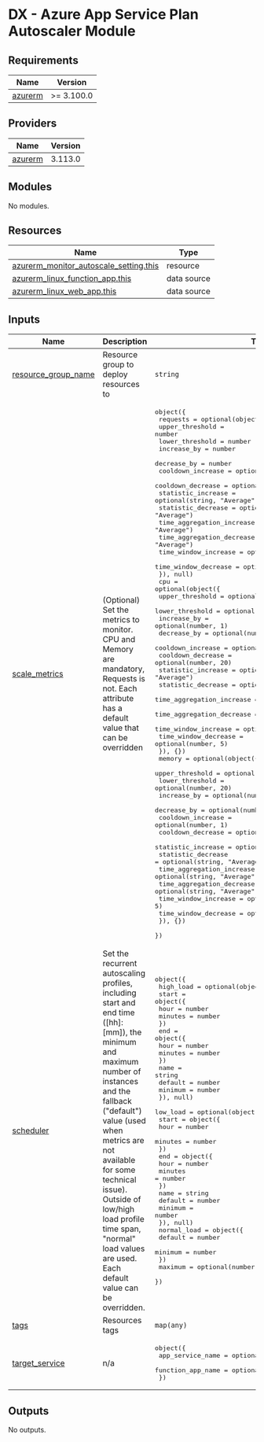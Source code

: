 # DX - Azure App Service Plan Autoscaler Module

<!-- markdownlint-disable -->
<!-- BEGINNING OF PRE-COMMIT-TERRAFORM DOCS HOOK -->
## Requirements

| Name | Version |
|------|---------|
| <a name="requirement_azurerm"></a> [azurerm](#requirement\_azurerm) | >= 3.100.0 |

## Providers

| Name | Version |
|------|---------|
| <a name="provider_azurerm"></a> [azurerm](#provider\_azurerm) | 3.113.0 |

## Modules

No modules.

## Resources

| Name | Type |
|------|------|
| [azurerm_monitor_autoscale_setting.this](https://registry.terraform.io/providers/hashicorp/azurerm/latest/docs/resources/monitor_autoscale_setting) | resource |
| [azurerm_linux_function_app.this](https://registry.terraform.io/providers/hashicorp/azurerm/latest/docs/data-sources/linux_function_app) | data source |
| [azurerm_linux_web_app.this](https://registry.terraform.io/providers/hashicorp/azurerm/latest/docs/data-sources/linux_web_app) | data source |

## Inputs

| Name | Description | Type | Default | Required |
|------|-------------|------|---------|:--------:|
| <a name="input_resource_group_name"></a> [resource\_group\_name](#input\_resource\_group\_name) | Resource group to deploy resources to | `string` | n/a | yes |
| <a name="input_scale_metrics"></a> [scale\_metrics](#input\_scale\_metrics) | (Optional) Set the metrics to monitor. CPU and Memory are mandatory, Requests is not. Each attribute has a default value that can be overridden | <pre>object({<br>    requests = optional(object({<br>      upper_threshold           = number<br>      lower_threshold           = number<br>      increase_by               = number<br>      decrease_by               = number<br>      cooldown_increase         = optional(number, 1)<br>      cooldown_decrease         = optional(number, 10)<br>      statistic_increase        = optional(string, "Average")<br>      statistic_decrease        = optional(string, "Average")<br>      time_aggregation_increase = optional(string, "Average")<br>      time_aggregation_decrease = optional(string, "Average")<br>      time_window_increase      = optional(number, 1)<br>      time_window_decrease      = optional(number, 1)<br>    }), null)<br>    cpu = optional(object({<br>      upper_threshold           = optional(number, 80)<br>      lower_threshold           = optional(number, 20)<br>      increase_by               = optional(number, 1)<br>      decrease_by               = optional(number, 1)<br>      cooldown_increase         = optional(number, 1)<br>      cooldown_decrease         = optional(number, 20)<br>      statistic_increase        = optional(string, "Average")<br>      statistic_decrease        = optional(string, "Average")<br>      time_aggregation_increase = optional(string, "Average")<br>      time_aggregation_decrease = optional(string, "Average")<br>      time_window_increase      = optional(number, 5)<br>      time_window_decrease      = optional(number, 5)<br>    }), {})<br>    memory = optional(object({<br>      upper_threshold           = optional(number, 70)<br>      lower_threshold           = optional(number, 20)<br>      increase_by               = optional(number, 1)<br>      decrease_by               = optional(number, 1)<br>      cooldown_increase         = optional(number, 1)<br>      cooldown_decrease         = optional(number, 5)<br>      statistic_increase        = optional(string, "Average")<br>      statistic_decrease        = optional(string, "Average")<br>      time_aggregation_increase = optional(string, "Average")<br>      time_aggregation_decrease = optional(string, "Average")<br>      time_window_increase      = optional(number, 5)<br>      time_window_decrease      = optional(number, 5)<br>    }), {})<br>  })</pre> | <pre>{<br>  "cpu": {<br>    "cooldown_decrease": 20,<br>    "cooldown_increase": 1,<br>    "decrease_by": 1,<br>    "increase_by": 1,<br>    "lower_threshold": 20,<br>    "statistic_decrease": "Average",<br>    "statistic_increase": "Average",<br>    "time_aggregation_decrease": "Average",<br>    "time_aggregation_increase": "Average",<br>    "time_window_decrease": 5,<br>    "time_window_increase": 5,<br>    "upper_threshold": 80<br>  },<br>  "memory": {<br>    "cooldown_decrease": 5,<br>    "cooldown_increase": 1,<br>    "decrease_by": 1,<br>    "increase_by": 1,<br>    "lower_threshold": 20,<br>    "statistic_decrease": "Average",<br>    "statistic_increase": "Average",<br>    "time_aggregation_decrease": "Average",<br>    "time_aggregation_increase": "Average",<br>    "time_window_decrease": 5,<br>    "time_window_increase": 5,<br>    "upper_threshold": 70<br>  },<br>  "requests": null<br>}</pre> | no |
| <a name="input_scheduler"></a> [scheduler](#input\_scheduler) | Set the recurrent autoscaling profiles, including start and end time ([hh]:[mm]), the minimum and maximum number of instances and the fallback ("default") value (used when metrics are not available for some technical issue). Outside of low/high load profile time span, "normal" load values are used. Each default value can be overridden. | <pre>object({<br>    high_load = optional(object({<br>      start = object({<br>        hour    = number<br>        minutes = number<br>      })<br>      end = object({<br>        hour    = number<br>        minutes = number<br>      })<br>      name    = string<br>      default = number<br>      minimum = number<br>    }), null)<br>    low_load = optional(object({<br>      start = object({<br>        hour    = number<br>        minutes = number<br>      })<br>      end = object({<br>        hour    = number<br>        minutes = number<br>      })<br>      name    = string<br>      default = number<br>      minimum = number<br>    }), null)<br>    normal_load = object({<br>      default = number<br>      minimum = number<br>    })<br>    maximum = optional(number, 30)<br>  })</pre> | <pre>{<br>  "high_load": {<br>    "default": 12,<br>    "end": {<br>      "hour": 22,<br>      "minutes": 59<br>    },<br>    "minimum": 4,<br>    "name": "high_load_profile",<br>    "start": {<br>      "hour": 19,<br>      "minutes": 30<br>    }<br>  },<br>  "low_load": {<br>    "default": 10,<br>    "end": {<br>      "hour": 5,<br>      "minutes": 0<br>    },<br>    "minimum": 2,<br>    "name": "low_load_profile",<br>    "start": {<br>      "hour": 23,<br>      "minutes": 0<br>    }<br>  },<br>  "maximum": 30,<br>  "normal_load": {<br>    "default": 11,<br>    "minimum": 3<br>  }<br>}</pre> | no |
| <a name="input_tags"></a> [tags](#input\_tags) | Resources tags | `map(any)` | n/a | yes |
| <a name="input_target_service"></a> [target\_service](#input\_target\_service) | n/a | <pre>object({<br>    app_service_name  = optional(string)<br>    function_app_name = optional(string)<br>  })</pre> | n/a | yes |

## Outputs

No outputs.
<!-- END OF PRE-COMMIT-TERRAFORM DOCS HOOK -->
